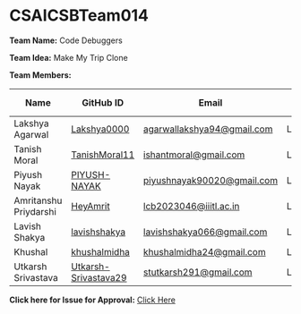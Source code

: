 # CSAICSBTeam014

**Team Name:** Code Debuggers

**Team Idea:** Make My Trip Clone

**Team Members:**

| Name                | GitHub ID                                          | Email                           | Enrolment No. |
|---------------------|----------------------------------------------------|---------------------------------|---------------|
| Lakshya Agarwal     | [Lakshya0000](https://github.com/Lakshya0000)      | agarwallakshya94@gmail.com       | LCI2023058    |
| Tanish Moral        | [TanishMoral11](https://github.com/TanishMoral11)  | ishantmoral@gmail.com            | LCB2023045    |
| Piyush Nayak        | [PIYUSH-NAYAK](https://github.com/PIYUSH-NAYAK)    | piyushnayak90020@gmail.com       | LCB2023050    |
| Amritanshu Priydarshi | [HeyAmrit](https://github.com/HeyAmrit)           | lcb2023046@iiitl.ac.in           | LCB2023046    |
| Lavish Shakya       | [lavishshakya](https://github.com/lavishshakya)    | lavishshakya066@gmail.com        | LCB2023035    |
| Khushal             | [khushalmidha](https://github.com/khushalmidha)    | khushalmidha24@gmail.com         | LCI2023048    |
| Utkarsh Srivastava  | [Utkarsh-Srivastava29](https://github.com/Utkarsh-Srivastava29) | stutkarsh291@gmail.com | LCI2023034    |

**Click here for Issue for Approval:** [Click Here](https://github.com/IIITLucknowSWEngg/Assignment/issues/9)
